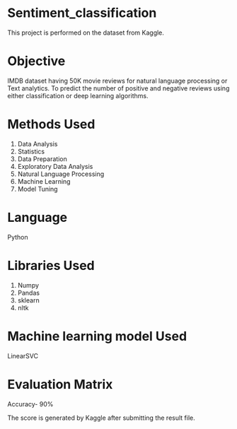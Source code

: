 # Sentiment_classification
This project is performed on the dataset from Kaggle.

# Objective
IMDB dataset having 50K movie reviews for natural language processing or Text analytics. To predict the number of positive and negative reviews using either classification or deep learning algorithms. 

# Methods Used
1. Data Analysis
2. Statistics
3. Data Preparation
4. Exploratory Data Analysis
5. Natural Language Processing
6. Machine Learning
7. Model Tuning
   

# Language
Python

# Libraries Used
1. Numpy
2. Pandas
3. sklearn
4. nltk

# Machine learning model Used
LinearSVC 

# Evaluation Matrix
 Accuracy- 90%

The score is generated by Kaggle after submitting the result file. 
